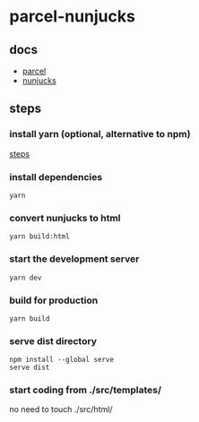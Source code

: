# parcel-nunjucks
## docs
- [parcel](https://parceljs.org/docs/)
- [nunjucks](https://mozilla.github.io/nunjucks/templating.html)

## steps
### install yarn (optional, alternative to npm)
[steps](https://yarnpkg.com/getting-started/install)
### install dependencies
```
yarn
```
### convert nunjucks to html
```
yarn build:html
```
### start the development server
```
yarn dev
```
### build for production
```
yarn build
```
### serve dist directory
```
npm install --global serve
serve dist
```
### start coding from ./src/templates/ 
no need to touch ./src/html/
